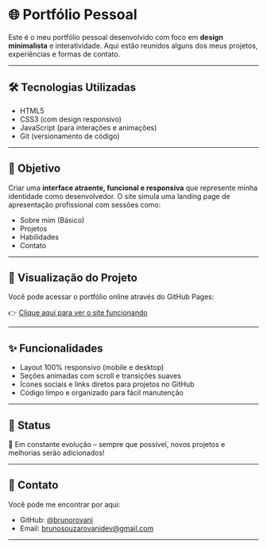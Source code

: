 # 🌐 Portfólio Pessoal

Este é o meu portfólio pessoal desenvolvido com foco em **design minimalista** e interatividade. Aqui estão reunidos alguns dos meus projetos, experiências e formas de contato.

---

## 🛠️ Tecnologias Utilizadas

- HTML5  
- CSS3 (com design responsivo)  
- JavaScript (para interações e animações)  
- Git (versionamento de código)

---

## 🎯 Objetivo

Criar uma **interface atraente, funcional e responsiva** que represente minha identidade como desenvolvedor. O site simula uma landing page de apresentação profissional com sessões como:

- Sobre mim (Básico)  
- Projetos  
- Habilidades  
- Contato

---

## 🔗 Visualização do Projeto

Você pode acessar o portfólio online através do GitHub Pages:

👉 [Clique aqui para ver o site funcionando](https://brunorovani.github.io/Portfolio)

---

## ✨ Funcionalidades

- Layout 100% responsivo (mobile e desktop)  
- Seções animadas com scroll e transições suaves  
- Ícones sociais e links diretos para projetos no GitHub  
- Código limpo e organizado para fácil manutenção

---

## 📌 Status

🚧 Em constante evolução – sempre que possível, novos projetos e melhorias serão adicionados!

---

## 🤝 Contato

Você pode me encontrar por aqui:

- GitHub: [@brunorovani](https://github.com/brunorovani)
- Email: brunosouzarovanidev@gmail.com

---

